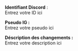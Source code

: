 <!--
    Informations:
    Toute Pull Request ne suivant pas la template proposée sera fermée sans préavis  
    MERCI DE NE PAS ENLEVER CE COMMENTAIRE
    -->

**Identifiant Discord** :<br/> Entrez votre ID ici
<!--Vous pourrez être récompensé pour votre contribution-->

**Pseudo IG :**<br/> Entrez votre pseudo ici

**Déscription des changements :**<br/> Entrez votre description ici
